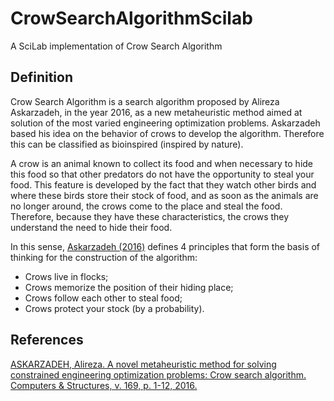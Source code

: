 # CrowSearchAlgorithmScilab
A SciLab implementation of Crow Search Algorithm

## Definition

Crow Search Algorithm is a search algorithm proposed by Alireza Askarzadeh, in the year 2016, as a new metaheuristic method aimed at solution of the most varied engineering optimization problems. Askarzadeh based his idea on the behavior of crows to develop the algorithm. Therefore this can be classified as bioinspired (inspired by nature).

A crow is an animal known to collect its food and when necessary to hide this food so that other predators do not have the opportunity to steal your food. This feature is developed by the fact that they watch other birds and where these birds store their stock of food, and as soon as the animals are no longer around, the crows come to the place and steal the food. Therefore, because they have these characteristics, the crows they understand the need to hide their food. 

In this sense, [Askarzadeh (2016)][1] defines 4 principles that form the basis of thinking for the construction of the algorithm:

- Crows live in flocks;
- Crows memorize the position of their hiding place;
- Crows follow each other to steal food;
- Crows protect your stock (by a probability).

## References

[ASKARZADEH, Alireza. A novel metaheuristic method for solving constrained engineering optimization problems: Crow search algorithm. Computers & Structures, v. 169, p. 1-12, 2016.][1]

[1]: https://www.sciencedirect.com/science/article/abs/pii/S0045794916300475
